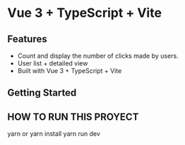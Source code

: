 # Vue 3 + TypeScript + Vite

## Features

- Count and display the number of clicks made by users.
- User list + detailed view
- Built with Vue 3 + TypeScript + Vite

## Getting Started

## HOW TO RUN THIS PROYECT

yarn or yarn install
yarn run dev
